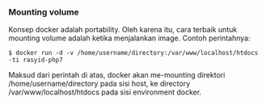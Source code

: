 ### Mounting volume

Konsep docker adalah portability. Oleh karena itu, cara terbaik untuk mounting volume adalah ketika menjalankan image. Contoh perintahnya:

```
$ docker run -d -v /home/username/directory:/var/www/localhost/htdocs -ti rasyid-php7
```

Maksud dari perintah di atas, docker akan me-mounting direktori /home/username/directory pada sisi host, ke directory /var/www/localhost/htdocs pada sisi environment docker.
